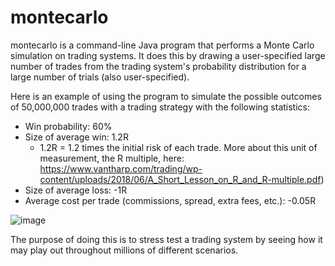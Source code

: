 # montecarlo

montecarlo is a command-line Java program that performs a Monte Carlo simulation on trading systems. It does this by drawing a user-specified large number of trades from the trading system's probability distribution for a large number of trials (also user-specified).

Here is an example of using the program to simulate the possible outcomes of 50,000,000 trades with a trading strategy with the following statistics:
 - Win probability: 60%
 - Size of average win: 1.2R 
    - 1.2R = 1.2 times the initial risk of each trade. More about this unit of measurement, the R multiple, here: https://www.vantharp.com/trading/wp-content/uploads/2018/06/A_Short_Lesson_on_R_and_R-multiple.pdf)
 - Size of average loss: -1R
 - Average cost per trade (commissions, spread, extra fees, etc.): -0.05R
 
 ![image](https://user-images.githubusercontent.com/58181651/233719841-6e4aa196-cc5e-4c49-a82b-b9c2257408b5.png)


The purpose of doing this is to stress test a trading system by seeing how it may play out throughout millions of different scenarios.
